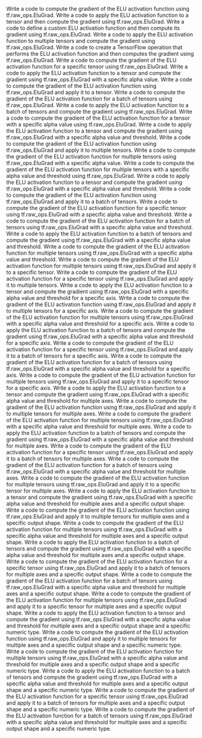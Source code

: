 Write a code to compute the gradient of the ELU activation function using tf.raw_ops.EluGrad.
Write a code to apply the ELU activation function to a tensor and then compute the gradient using tf.raw_ops.EluGrad.
Write a code to define a custom ELU activation function and then compute its gradient using tf.raw_ops.EluGrad.
Write a code to apply the ELU activation function to multiple tensors and compute the gradient using tf.raw_ops.EluGrad.
Write a code to create a TensorFlow operation that performs the ELU activation function and then computes the gradient using tf.raw_ops.EluGrad.
Write a code to compute the gradient of the ELU activation function for a specific tensor using tf.raw_ops.EluGrad.
Write a code to apply the ELU activation function to a tensor and compute the gradient using tf.raw_ops.EluGrad with a specific alpha value.
Write a code to compute the gradient of the ELU activation function using tf.raw_ops.EluGrad and apply it to a tensor.
Write a code to compute the gradient of the ELU activation function for a batch of tensors using tf.raw_ops.EluGrad.
Write a code to apply the ELU activation function to a batch of tensors and compute the gradient using tf.raw_ops.EluGrad.
Write a code to compute the gradient of the ELU activation function for a tensor with a specific alpha value using tf.raw_ops.EluGrad.
Write a code to apply the ELU activation function to a tensor and compute the gradient using tf.raw_ops.EluGrad with a specific alpha value and threshold.
Write a code to compute the gradient of the ELU activation function using tf.raw_ops.EluGrad and apply it to multiple tensors.
Write a code to compute the gradient of the ELU activation function for multiple tensors using tf.raw_ops.EluGrad with a specific alpha value.
Write a code to compute the gradient of the ELU activation function for multiple tensors with a specific alpha value and threshold using tf.raw_ops.EluGrad.
Write a code to apply the ELU activation function to a tensor and compute the gradient using tf.raw_ops.EluGrad with a specific alpha value and threshold.
Write a code to compute the gradient of the ELU activation function using tf.raw_ops.EluGrad and apply it to a batch of tensors.
Write a code to compute the gradient of the ELU activation function for a specific tensor using tf.raw_ops.EluGrad with a specific alpha value and threshold.
Write a code to compute the gradient of the ELU activation function for a batch of tensors using tf.raw_ops.EluGrad with a specific alpha value and threshold.
Write a code to apply the ELU activation function to a batch of tensors and compute the gradient using tf.raw_ops.EluGrad with a specific alpha value and threshold.
Write a code to compute the gradient of the ELU activation function for multiple tensors using tf.raw_ops.EluGrad with a specific alpha value and threshold.
Write a code to compute the gradient of the ELU activation function for multiple tensors using tf.raw_ops.EluGrad and apply it to a specific tensor.
Write a code to compute the gradient of the ELU activation function for a specific tensor using tf.raw_ops.EluGrad and apply it to multiple tensors.
Write a code to apply the ELU activation function to a tensor and compute the gradient using tf.raw_ops.EluGrad with a specific alpha value and threshold for a specific axis.
Write a code to compute the gradient of the ELU activation function using tf.raw_ops.EluGrad and apply it to multiple tensors for a specific axis.
Write a code to compute the gradient of the ELU activation function for multiple tensors using tf.raw_ops.EluGrad with a specific alpha value and threshold for a specific axis.
Write a code to apply the ELU activation function to a batch of tensors and compute the gradient using tf.raw_ops.EluGrad with a specific alpha value and threshold for a specific axis.
Write a code to compute the gradient of the ELU activation function for a specific tensor using tf.raw_ops.EluGrad and apply it to a batch of tensors for a specific axis.
Write a code to compute the gradient of the ELU activation function for a batch of tensors using tf.raw_ops.EluGrad with a specific alpha value and threshold for a specific axis.
Write a code to compute the gradient of the ELU activation function for multiple tensors using tf.raw_ops.EluGrad and apply it to a specific tensor for a specific axis.
Write a code to apply the ELU activation function to a tensor and compute the gradient using tf.raw_ops.EluGrad with a specific alpha value and threshold for multiple axes.
Write a code to compute the gradient of the ELU activation function using tf.raw_ops.EluGrad and apply it to multiple tensors for multiple axes.
Write a code to compute the gradient of the ELU activation function for multiple tensors using tf.raw_ops.EluGrad with a specific alpha value and threshold for multiple axes.
Write a code to apply the ELU activation function to a batch of tensors and compute the gradient using tf.raw_ops.EluGrad with a specific alpha value and threshold for multiple axes.
Write a code to compute the gradient of the ELU activation function for a specific tensor using tf.raw_ops.EluGrad and apply it to a batch of tensors for multiple axes.
Write a code to compute the gradient of the ELU activation function for a batch of tensors using tf.raw_ops.EluGrad with a specific alpha value and threshold for multiple axes.
Write a code to compute the gradient of the ELU activation function for multiple tensors using tf.raw_ops.EluGrad and apply it to a specific tensor for multiple axes.
Write a code to apply the ELU activation function to a tensor and compute the gradient using tf.raw_ops.EluGrad with a specific alpha value and threshold for multiple axes and a specific output shape.
Write a code to compute the gradient of the ELU activation function using tf.raw_ops.EluGrad and apply it to multiple tensors for multiple axes and a specific output shape.
Write a code to compute the gradient of the ELU activation function for multiple tensors using tf.raw_ops.EluGrad with a specific alpha value and threshold for multiple axes and a specific output shape.
Write a code to apply the ELU activation function to a batch of tensors and compute the gradient using tf.raw_ops.EluGrad with a specific alpha value and threshold for multiple axes and a specific output shape.
Write a code to compute the gradient of the ELU activation function for a specific tensor using tf.raw_ops.EluGrad and apply it to a batch of tensors for multiple axes and a specific output shape.
Write a code to compute the gradient of the ELU activation function for a batch of tensors using tf.raw_ops.EluGrad with a specific alpha value and threshold for multiple axes and a specific output shape.
Write a code to compute the gradient of the ELU activation function for multiple tensors using tf.raw_ops.EluGrad and apply it to a specific tensor for multiple axes and a specific output shape.
Write a code to apply the ELU activation function to a tensor and compute the gradient using tf.raw_ops.EluGrad with a specific alpha value and threshold for multiple axes and a specific output shape and a specific numeric type.
Write a code to compute the gradient of the ELU activation function using tf.raw_ops.EluGrad and apply it to multiple tensors for multiple axes and a specific output shape and a specific numeric type.
Write a code to compute the gradient of the ELU activation function for multiple tensors using tf.raw_ops.EluGrad with a specific alpha value and threshold for multiple axes and a specific output shape and a specific numeric type.
Write a code to apply the ELU activation function to a batch of tensors and compute the gradient using tf.raw_ops.EluGrad with a specific alpha value and threshold for multiple axes and a specific output shape and a specific numeric type.
Write a code to compute the gradient of the ELU activation function for a specific tensor using tf.raw_ops.EluGrad and apply it to a batch of tensors for multiple axes and a specific output shape and a specific numeric type.
Write a code to compute the gradient of the ELU activation function for a batch of tensors using tf.raw_ops.EluGrad with a specific alpha value and threshold for multiple axes and a specific output shape and a specific numeric type.